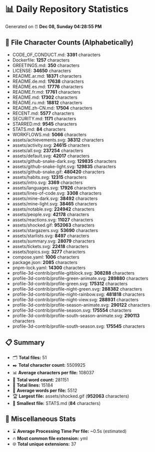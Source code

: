 # 📊 Daily Repository Statistics
Generated on ⏰ **Dec 08, Sunday 04:28:55 PM**

## 📂 File Character Counts (Alphabetically)
- CODE_OF_CONDUCT.md: **3391** characters
- Dockerfile: **1257** characters
- GREETINGS.md: **350** characters
- LICENSE: **34650** characters
- README.ar.md: **18371** characters
- README.de.md: **17638** characters
- README.es.md: **17776** characters
- README.fr.md: **17761** characters
- README.md: **17302** characters
- README.ru.md: **18812** characters
- README.zh-CN.md: **17504** characters
- RECENT.md: **5577** characters
- SECURITY.md: **1171** characters
- STARRED.md: **9545** characters
- STATS.md: **84** characters
- WORKFLOWS.md: **5066** characters
- assets/achievements.svg: **38312** characters
- assets/activity.svg: **24615** characters
- assets/all.svg: **237254** characters
- assets/default.svg: **42017** characters
- assets/github-snake-dark.svg: **129835** characters
- assets/github-snake-light.svg: **129835** characters
- assets/github-snake.gif: **480420** characters
- assets/habits.svg: **12315** characters
- assets/intro.svg: **3369** characters
- assets/languages.svg: **17926** characters
- assets/lines-of-code.svg: **3308** characters
- assets/mine-dark.svg: **38492** characters
- assets/mine-light.svg: **38465** characters
- assets/notable.svg: **224942** characters
- assets/people.svg: **42178** characters
- assets/reactions.svg: **11027** characters
- assets/shocked.gif: **952063** characters
- assets/stargazers.svg: **53690** characters
- assets/starlists.svg: **8497** characters
- assets/summary.svg: **28079** characters
- assets/tickets.svg: **22418** characters
- assets/topics.svg: **3277** characters
- compose.yaml: **1006** characters
- package.json: **2085** characters
- pnpm-lock.yaml: **14300** characters
- profile-3d-contrib/profile-gitblock.svg: **308288** characters
- profile-3d-contrib/profile-green-animate.svg: **289880** characters
- profile-3d-contrib/profile-green.svg: **175312** characters
- profile-3d-contrib/profile-night-green.svg: **288382** characters
- profile-3d-contrib/profile-night-rainbow.svg: **481818** characters
- profile-3d-contrib/profile-night-view.svg: **288931** characters
- profile-3d-contrib/profile-season-animate.svg: **290122** characters
- profile-3d-contrib/profile-season.svg: **175554** characters
- profile-3d-contrib/profile-south-season-animate.svg: **290113** characters
- profile-3d-contrib/profile-south-season.svg: **175545** characters

## 📋 Summary
- 🗂️ **Total files:** 51
- ✒️ **Total character count:** 5509925
- 📊 **Average characters per file:** 108037
- 📝 **Total word count:** 281151
- 🧾 **Total lines:** 15184
- 📐 **Average words per file:** 5512
- 🏆 **Largest file:** assets/shocked.gif (**952063** characters)
- 🥉 **Smallest file:** STATS.md (**84** characters)

## 🌟 Miscellaneous Stats
- ⌛ **Average Processing Time Per file:** ~0.5s (estimated)
- 🔥 **Most common file extension:** yml
- 🌐 **Total unique extensions:** 37
